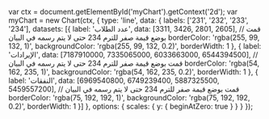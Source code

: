 
var ctx = document.getElementById('myChart').getContext('2d');
var myChart = new Chart(ctx, {
    type: 'line',
    data: {
        labels: ['231', '232', '233', '234'],
        datasets: [{
            label: 'عدد الطلاب',
            data: [3311, 3426, 2801, 2605], // قمت بوضع قيمة صفر للترم 234 حتى لا يتم رسمه في البيان
            borderColor: 'rgba(255, 99, 132, 1)',
            backgroundColor: 'rgba(255, 99, 132, 0.2)',
            borderWidth: 1
        },
        {
            label: 'الإيرادات',
            data: [7187910000, 7335065000, 6033663000, 6544394500], // قمت بوضع قيمة صفر للترم 234 حتى لا يتم رسمه في البيان
            borderColor: 'rgba(54, 162, 235, 1)',
            backgroundColor: 'rgba(54, 162, 235, 0.2)',
            borderWidth: 1
        },
        {
            label: 'النفقات',
            data: [6969540800, 6749239400, 5887325500, 5459557200], // قمت بوضع قيمة صفر للترم 234 حتى لا يتم رسمه في البيان
            borderColor: 'rgba(75, 192, 192, 1)',
            backgroundColor: 'rgba(75, 192, 192, 0.2)',
            borderWidth: 1
        }]
    },
    options: {
        scales: {
            y: {
                beginAtZero: true
            }
        }
    }
});
